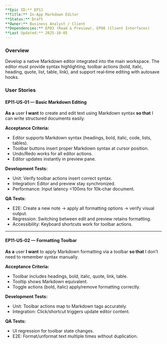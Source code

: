 ```yaml
---
**Epic ID:** EP11  
**Title:** In‑App Markdown Editor  
**Status:** Draft  
**Owner:** Business Analyst / Client  
**Dependencies:** EP03 (Read & Preview), EP08 (Client Interfaces)  
**Last Updated:** 2025-10-05  
---
```


### Overview

Develop a native Markdown editor integrated into the main workspace. The editor must provide syntax highlighting, toolbar actions (bold, italic, heading, quote, list, table, link), and support real‑time editing with autosave hooks.

### User Stories

#### EP11‑US‑01 — Basic Markdown Editing

**As a** user **I want** to create and edit text using Markdown syntax **so that** I can write structured documents easily.

**Acceptance Criteria:**

- Editor supports Markdown syntax (headings, bold, italic, code, lists, tables).
- Toolbar buttons insert proper Markdown syntax at cursor position.
- Undo/Redo works for all editor actions.
- Editor updates instantly in preview pane.

**Development Tests:**

- Unit: Verify toolbar actions insert correct syntax.
- Integration: Editor and preview stay synchronized.
- Performance: Input latency <100ms for 10k‑char document.

**QA Tests:**

- E2E: Create a new note → apply all formatting options → verify visual output.
- Regression: Switching between edit and preview retains formatting.
- Accessibility: Keyboard shortcuts work for toolbar actions.

---

#### EP11‑US‑02 — Formatting Toolbar

**As a** user **I want** to apply Markdown formatting via a toolbar **so that** I don’t need to remember syntax manually.

**Acceptance Criteria:**

- Toolbar includes headings, bold, italic, quote, link, table.
- Tooltip shows Markdown equivalent.
- Toggle actions (bold, italic) apply/remove formatting correctly.

**Development Tests:**

- Unit: Toolbar actions map to Markdown tags accurately.
- Integration: Click/shortcut triggers update editor content.

**QA Tests:**

- UI regression for toolbar state changes.
- E2E: Format/unformat text multiple times without duplication.
